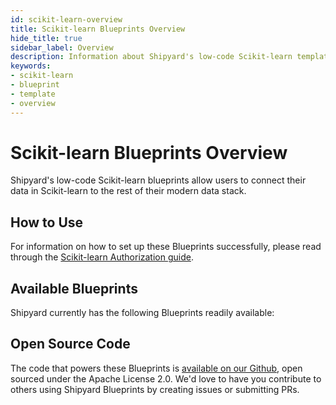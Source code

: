 ```yaml
---
id: scikit-learn-overview
title: Scikit-learn Blueprints Overview
hide_title: true
sidebar_label: Overview
description: Information about Shipyard's low-code Scikit-learn templates.
keywords:
- scikit-learn
- blueprint
- template
- overview
---
```


# Scikit-learn Blueprints Overview

Shipyard's low-code Scikit-learn blueprints allow users to connect their data in Scikit-learn to the rest of their modern data stack.

## How to Use
For information on how to set up these Blueprints successfully, please read through the [Scikit-learn Authorization guide](scikit-learn-authorization.md).

## Available Blueprints
Shipyard currently has the following Blueprints readily available: 

## Open Source Code
The code that powers these Blueprints is [available on our Github](None), open sourced under the Apache License 2.0. We'd love to have you contribute to others using Shipyard Blueprints by creating issues or submitting PRs.
